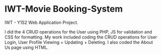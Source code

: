 # IWT-Movie Booking-System
 IWT - Y1S2 Web Application Project.

I did the 4 CRUD operations for the User using PHP, JS for validation and CSS for formatting.
My work included coding the CRUD operations for User Login, User Profile Viewing + Updating + Deleting. I also coded the About Us page using HTML.
